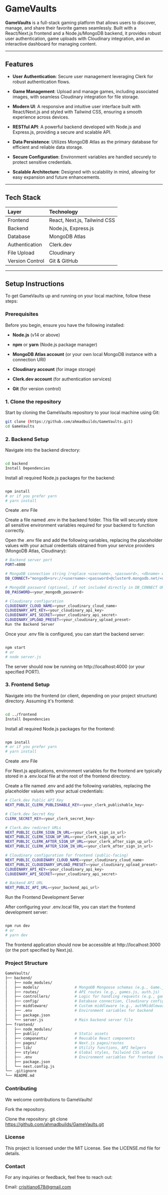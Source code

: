 # GameVaults

**GameVaults** is a full-stack gaming platform that allows users to discover, manage, and share their favorite games seamlessly. Built with a React/Next.js frontend and a Node.js/MongoDB backend, it provides robust user authentication, game uploads with Cloudinary integration, and an interactive dashboard for managing content.

---

## Features

* **User Authentication**: Secure user management leveraging Clerk for robust authentication flows.

* **Game Management**: Upload and manage games, including associated images, with seamless Cloudinary integration for file storage.

* **Modern UI**: A responsive and intuitive user interface built with React/Next.js and styled with Tailwind CSS, ensuring a smooth experience across devices.

* **RESTful API**: A powerful backend developed with Node.js and Express.js, providing a secure and scalable API.

* **Data Persistence**: Utilizes MongoDB Atlas as the primary database for efficient and reliable data storage.

* **Secure Configuration**: Environment variables are handled securely to protect sensitive credentials.

* **Scalable Architecture**: Designed with scalability in mind, allowing for easy expansion and future enhancements.

---

## Tech Stack

| **Layer** | **Technology** |
| :-------- | :------------- |
| Frontend | React, Next.js, Tailwind CSS |
| Backend | Node.js, Express.js |
| Database | MongoDB Atlas |
| Authentication | Clerk.dev |
| File Upload | Cloudinary |
| Version Control | Git & GitHub |

---

## Setup Instructions

To get GameVaults up and running on your local machine, follow these steps:

### Prerequisites

Before you begin, ensure you have the following installed:

* **Node.js** (v14 or above)

* **npm** or **yarn** (Node.js package manager)

* **MongoDB Atlas account** (or your own local MongoDB instance with a connection URI)

* **Cloudinary account** (for image storage)

* **Clerk.dev account** (for authentication services)

* **Git** (for version control)

### 1. Clone the repository

Start by cloning the GameVaults repository to your local machine using Git:

```bash
git clone (https://github.com/ahmadbuilds/GameVaults.git)
cd GameVaults
```
### 2. Backend Setup
Navigate into the backend directory:

```Bash

cd backend
Install Dependencies
```

Install all required Node.js packages for the backend:

```Bash

npm install
# or if you prefer yarn
# yarn install
```
Create .env File

Create a file named .env in the backend folder. This file will securely store all sensitive environment variables required for your backend to function correctly.

Open the .env file and add the following variables, replacing the placeholder values with your actual credentials obtained from your service providers (MongoDB Atlas, Cloudinary):

```Bash
# Backend server port
PORT=4000

# MongoDB connection string (replace <username>, <password>, <dbname> with your details)
DB_CONNECT="mongodb+srv://<username>:<password>@cluster0.mongodb.net/<dbname>?retryWrites=true&w=majority"

# MongoDB password (optional, if not included directly in DB_CONNECT URI for some configurations)
DB_PASSWORD=<your_mongodb_password>

# Cloudinary configuration
CLOUDINARY_CLOUD_NAME=<your_cloudinary_cloud_name>
CLOUDINARY_API_KEY=<your_cloudinary_api_key>
CLOUDINARY_API_SECRET=<your_cloudinary_api_secret>
CLOUDINARY_UPLOAD_PRESET=<your_cloudinary_upload_preset>
Run the Backend Server
```

Once your .env file is configured, you can start the backend server:

```Bash

npm start
# or
# node server.js
```
The server should now be running on http://localhost:4000 (or your specified PORT).

### 3. Frontend Setup
Navigate into the frontend (or client, depending on your project structure) directory. Assuming it's frontend:

```Bash

cd ../frontend
Install Dependencies
```
Install all required Node.js packages for the frontend:

```Bash

npm install
# or if you prefer yarn
# yarn install
```
Create .env File

For Next.js applications, environment variables for the frontend are typically stored in a .env.local file at the root of the frontend directory.

Create a file named .env and add the following variables, replacing the placeholder values with your actual credentials:

```Bash
# Clerk.dev Public API Key
NEXT_PUBLIC_CLERK_PUBLISHABLE_KEY=<your_clerk_publishable_key>

# Clerk.dev Secret Key
CLERK_SECRET_KEY=<your_clerk_secret_key>

# Clerk.dev redirect URLs
NEXT_PUBLIC_CLERK_SIGN_IN_URL=<your_clerk_sign_in_url>
NEXT_PUBLIC_CLERK_SIGN_UP_URL=<your_clerk_sign_up_url>
NEXT_PUBLIC_CLERK_AFTER_SIGN_UP_URL=<your_clerk_after_sign_up_url>
NEXT_PUBLIC_CLERK_AFTER_SIGN_IN_URL=<your_clerk_after_sign_in_url>

# Cloudinary configuration for frontend (public-facing)
NEXT_PUBLIC_CLOUDINARY_CLOUD_NAME=<your_cloudinary_cloud_name>
NEXT_PUBLIC_CLOUDINARY_UPLOAD_PRESET=<your_cloudinary_upload_preset>
CLOUDINARY_API_KEY=<your_cloudinary_api_key>
CLOUDINARY_API_SECRET=<your_cloudinary_api_secret>

# Backend API URL
NEXT_PUBLIC_API_URL=<your_backend_api_url>
```
Run the Frontend Development Server

After configuring your .env.local file, you can start the frontend development server:

```Bash

npm run dev
# or
# yarn dev
```
The frontend application should now be accessible at http://localhost:3000 (or the port specified by Next.js).

### Project Structure
```Bash
GameVaults/
├── backend/
│   ├── node_modules/
│   ├── models/                # MongoDB Mongoose schemas (e.g., Game.js, User.js)
│   ├── routes/                # API routes (e.g., games.js, auth.js)
│   ├── controllers/           # Logic for handling requests (e.g., gameController.js)
│   ├── config/                # Database connection, Cloudinary config (optional, could be in server.js)
│   ├── middleware/            # Custom middleware (e.g., authMiddleware.js)
│   ├── .env                   # Environment variables for backend
│   ├── package.json
│   └── server.js              # Main backend server file
├── frontend/
│   ├── node_modules/
│   ├── public/                # Static assets
│   ├── components/            # Reusable React components
│   ├── pages/                 # Next.js pages/routes
│   ├── lib/                   # Utility functions, API helpers
│   ├── styles/                # Global styles, Tailwind CSS setup
│   ├── .env                   # Environment variables for frontend (note: updated to .env.local per Next.js convention)
│   ├── package.json
│   └── next.config.js
└── .gitignore
└── README.md
```
### Contributing
We welcome contributions to GameVaults!

Fork the repository.

Clone the repository: git clone https://github.com/ahmadbuilds/GameVaults.git

### License
This project is licensed under the MIT License. See the LICENSE.md file for details.

### Contact
For any inquiries or feedback, feel free to reach out:

Email: crisitiano678@gmail.com
